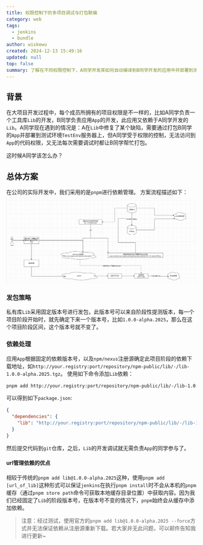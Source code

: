 ```yaml
---
title: 权限控制下的多项目调试与打包联编
category: web
tags:
  - jenkins
  - bundle
author: wiskewu
created: 2024-12-13 15:49:16
updated: null
top: false
summary: 了解在不同权限控制下，A同学开发库如何自动编译到B同学开发的应用中并部署到测试环境上进行验证
---
```


## 背景

在大项目开发过程中，每个成员所拥有的项目权限是不一样的，比如A同学负责一个工具库`Lib`的开发，B同学负责应用`App`的开发，此应用又依赖于A同学开发的`Lib`。A同学现在遇到的情况是：A在`Lib`中修复了某个缺陷，需要通过打包B同学的`App`并部署到测试环境`TestEnv`服务器上，但A同学受于权限的控制，无法访问到`App`的代码权限，又无法每次需要调试时都让B同学帮忙打包。

这时候A同学该怎么办？

## 总体方案

在公司的实际开发中，我们采用的是`pnpm`进行依赖管理。
方案流程描述如下：
![多项目联编](./assets/2024-12-13-mulit-project-ci.png)

### 发包策略

私有库`Lib`采用固定版本号进行发包，此版本号可以来自阶段性提测版本，每一个项目阶段开始时，就先确定下来一个版本号，比如`1.0.0-alpha.2025`，那么在这个项目阶段区间，这个版本号就不变了。

### 依赖处理

应用`App`根据固定的依赖版本号，以及`npm/nexus`注册源确定此项目阶段的依赖下载地址，如`http://your.registry:port/repository/npm-public/lib/-/lib-1.0.0-alpha.2025.tgz`。
使用如下命令添加`Lib`依赖：

```bash
pnpm add http://your.registry:port/repository/npm-public/lib/-/lib-1.0.0-alpha.2025.tgz
```

可以得到如下`package.json`:

```json
{
  "dependencies": {
    "lib": "http://your.registry:port/repository/npm-public/lib/-/lib-1.0.0-alpha.2025.tgz"
  }
}
```

然后提交代码到`git`仓库，之后，`Lib`的开发调试就无需负责`App`的同学参与了。

#### url管理依赖的优点

相较于传统的`pnpm add lib@1.0.0-alpha.2025`这种，使用`pnpm add [url_of_lib]`这种形式可以保证`jenkins`在执行`pnpm install`时不会从本机的`pnpm`缓存（通过`pnpm store path`命令可获取本地缓存目录位置）中获取内容。因为我们已经固定了`Lib`的阶段版本号，在版本号不变的情况下，`pnpm`始终会从缓存中添加依赖。

> 注意：经过测试，使用官方的`pnpm add lib@1.0.0-alpha.2025 --force`方式并无法保证依赖从注册源重新下载。若大家并无此问题，可以邮件告知我进行更新~
